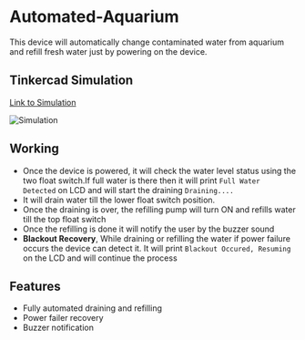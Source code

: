 # Automated-Aquarium 
This device will automatically change contaminated water from aquarium and refill fresh water just by powering on the device.

## Tinkercad Simulation 
[Link to Simulation](https://www.tinkercad.com/things/a0lOm6MZeaU-automated-aquarium/editel?sharecode=9W0NZiMz0UEaZwgyq93BXftexpjfx08QcJxxL9miNgA=)

![Simulation](https://raw.githubusercontent.com/Mayoogh/Automated-Aquarium/master/Tinkercad%20Simulation.PNG)




## Working
* Once the device is powered, it will check the water level status using the two float switch.If full water is there then it will print  `Full Water Detected` on LCD and will start the draining `Draining....`
* It will drain water till the lower float switch position.
* Once the draining is over, the refilling pump will turn ON and refills water till the top float switch
* Once the refilling is done it will notify the user by the buzzer sound
*  **Blackout Recovery**, While draining or refilling the water if power failure occurs the device can detect it. It will print `Blackout Occured, Resuming` on the LCD and will continue the process

## Features

* Fully automated draining and refilling
* Power failer recovery
* Buzzer notification

